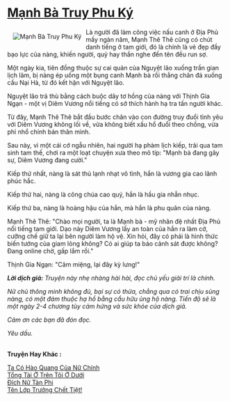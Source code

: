 <a href="https://utruyen.com/manh-ba-truy-phu-ky/25033/" title="Mạnh Bà Truy Phu Ký"><h1>Mạnh Bà Truy Phu Ký</h1></a><div style="display:table"><img align="right" style="float: left; padding: 10px;" src="https://utruyen.com/images/story/200x260/manh-ba-truy-phu-ky.jpg" alt="Mạnh Bà Truy Phu Ký">Là người đã làm công việc nấu canh ở Địa Phủ mấy ngàn năm, Mạnh Thê Thê cũng có chút danh tiếng ở tam giới, đó là chính là vẻ đẹp đầy bạo lực của nàng, khiến người, quỷ hay thần nghe đến tên đều run sợ.<p></p>Một ngày kia, tiên đồng thuộc sự cai quản của Nguyệt lão xuống trần gian lịch lãm, bị nàng ép uống một bụng canh Mạnh bà rồi thẳng chân đá xuống cầu Nại Hà, từ đó kết hận với Nguyệt lão.<p></p>Nguyệt lão trả thù bằng cách buộc dây tơ hồng của nàng với Thịnh Gia Ngạn - một vị Diêm Vương nổi tiếng có sở thích hành hạ tra tấn người khác.<p></p>Từ đây, Mạnh Thê Thê bắt đầu bước chân vào con đường truy đuổi tình yêu với Diêm Vương không lối về, vừa không biết xấu hổ đuổi theo chồng, vừa phỉ nhổ chính bản thân mình.<p></p>Sau này, vì một cái cớ ngẫu nhiên, hai người hạ phàm lịch kiếp, trải qua tam sinh tam thế, chơi ra một loạt chuyện xưa theo mô típ: "Mạnh bà đang gây sự, Diêm Vương đang cười."<p></p>Kiếp thứ nhất, nàng là sát thủ lạnh nhạt vô tình, hắn là vương gia cao lãnh phúc hắc.<p></p>Kiếp thứ hai, nàng là công chúa cao quý, hắn là hầu gia nhẫn nhục.<p></p>Kiếp thứ ba, nàng là hoàng hậu của hắn, mà hắn là phu quân của nàng.<p></p>Mạnh Thê Thê: "Chào mọi người, ta là Mạnh bà - mỹ nhân đệ nhất Địa Phủ nổi tiếng tam giới. Dạo này Diêm Vương lấy an toàn của hắn ra làm cớ, cưỡng chế giữ ta lại bên người làm hộ vệ. Xin hỏi, đây có phải là hình thức biến tướng của giam lỏng không? Có ai giúp ta báo cảnh sát được không? Đang online chờ, gấp lắm rồi."<p></p>Thịnh Gia Ngạn: "Câm miệng, lại đây kỳ lưng!"<p></p><b><i>Lời dịch giả:</i></b><i> Truyện này nhẹ nhàng hài hài, đọc chủ yếu giải trí là chính.</i><p></p><i>Nữ chủ thông minh không đủ, bại sự có thừa, chẳng qua có trai chịu sủng nàng, có một đám thuộc hạ hồ bằng cẩu hữu ủng hộ nàng. Tiến độ sẽ là một ngày 2-4 chương tùy cảm hứng và sức khỏe của dịch giả.</i><p></p><i>Cảm ơn các bạn đã đón đọc.</i><p></p><i>Yêu dấu.</i></div><p><br><b>Truyện Hay Khác :</b></p><a href="https://utruyen.com/ta-co-hao-quang-cua-nu-chinh/21818/" alt="Ta Có Hào Quang Của Nữ Chính">Ta Có Hào Quang Của Nữ Chính</a><br/><a href="https://truyenhot2019.blogspot.com/2019/12/tong-tai-o-tren-toi-o-duoi.html" alt="Tổng Tài Ở Trên Tôi Ở Dưới">Tổng Tài Ở Trên Tôi Ở Dưới</a><br/><a href="https://www.flickr.com/photos/183745219@N08/49735135961/" alt="Đích Nữ Tàn Phi">Đích Nữ Tàn Phi</a><br/><a href="https://github.com/quanluxury/ngontinh_sac/tree/master/truyenhay/19296/" alt="Tên Lớp Trưởng Chết Tiệt!">Tên Lớp Trưởng Chết Tiệt!</a><br/>